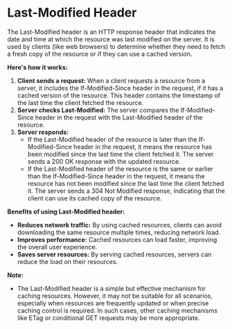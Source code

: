 # Last-Modified Header

The Last-Modified header is an HTTP response header that indicates the date and time at which the resource was last modified on the server. It is used by clients (like web browsers) to determine whether they need to fetch a fresh copy of the resource or if they can use a cached version.

**Here's how it works:**

1. **Client sends a request:** When a client requests a resource from a server, it includes the If-Modified-Since header in the request, if it has a cached version of the resource. This header contains the timestamp of the last time the client fetched the resource.
2. **Server checks Last-Modified:** The server compares the If-Modified-Since header in the request with the Last-Modified header of the resource.
3. **Server responds:**
   - If the Last-Modified header of the resource is later than the If-Modified-Since header in the request, it means the resource has been modified since the last time the client fetched it. The server sends a 200 OK response with the updated resource.
   - If the Last-Modified header of the resource is the same or earlier than the If-Modified-Since header in the request, it means the resource has not been modified since the last time the client fetched it. The server sends a 304 Not Modified response, indicating that the client can use its cached copy of the resource.

**Benefits of using Last-Modified header:**

- **Reduces network traffic:** By using cached resources, clients can avoid downloading the same resource multiple times, reducing network load.
- **Improves performance:** Cached resources can load faster, improving the overall user experience.
- **Saves server resources:** By serving cached resources, servers can reduce the load on their resources.

**Note:**

- The Last-Modified header is a simple but effective mechanism for caching resources. However, it may not be suitable for all scenarios, especially when resources are frequently updated or when precise caching control is required. In such cases, other caching mechanisms like ETag or conditional GET requests may be more appropriate.
